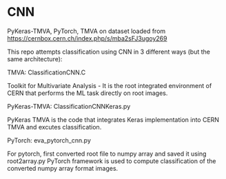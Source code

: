# CNN
PyKeras-TMVA, PyTorch, TMVA on dataset loaded from https://cernbox.cern.ch/index.php/s/mba2sFJ3ugoy269



This repo attempts classification using CNN in 3 different ways (but the same architecture):

TMVA: ClassificationCNN.C

Toolkit for Multivariate Analysis - It is the root integrated environment of CERN that performs the ML task directly on root images.


PyKeras-TMVA: ClassificationCNNKeras.py

PyKeras TMVA is the code that integrates Keras implementation into CERN TMVA and excutes classification.


PyTorch: eva_pytorch_cnn.py

For pytorch, first converted root file to numpy array and saved it using root2array.py
PyTorch framework is used to compute classification of the converted numpy array format images.
